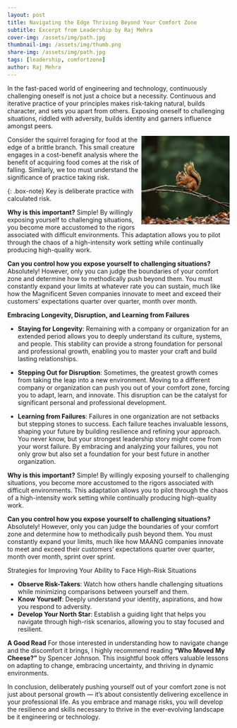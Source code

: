 ```yaml
---
layout: post
title: Navigating the Edge Thriving Beyond Your Comfort Zone
subtitle: Excerpt from Leadership by Raj Mehra
cover-img: /assets/img/path.jpg
thumbnail-img: /assets/img/thumb.png
share-img: /assets/img/path.jpg
tags: [leadership, comfortzone]
author: Raj Mehra
---
```


In the fast-paced world of engineering and technology, continuously challenging oneself is not just a choice but a necessity. Continuous and iterative practice of your principles makes risk-taking natural, builds character, and sets you apart from others. Exposing oneself to challenging situations, riddled with adversity, builds identity and garners influence amongst peers.

<img src="/assets/img/Squirrel.jpg" alt="Squirrel" style="float: right; width: 200px; margin: 20 0 1em 1em;" />

Consider the squirrel foraging for food at the edge of a brittle branch. This small creature engages in a cost-benefit analysis where the benefit of acquiring food comes at the risk of falling. Similarly, we too must understand the significance of practice taking risk.

<!-- ![Squirrel](/assets/img/Squirrel.jpg) -->

{: .box-note}
Key is deliberate practice with calculated risk.

**Why is this important?**
Simple! By willingly exposing yourself to challenging situations, you become more accustomed to the rigors associated with difficult environments. This adaptation allows you to pilot through the chaos of a high-intensity work setting while continually producing high-quality work.

**Can you control how you expose yourself to challenging situations?**
Absolutely! However, only you can judge the boundaries of your comfort zone and determine how to methodically push beyond them. You must constantly expand your limits at whatever rate you can sustain, much like how the Magnificent Seven companies innovate to meet and exceed their customers’ expectations quarter over quarter, month over month.

**Embracing Longevity, Disruption, and Learning from Failures**

* **Staying for Longevity**: Remaining with a company or organization for an extended period allows you to deeply understand its culture, systems, and people. This stability can provide a strong foundation for personal and professional growth, enabling you to master your craft and build lasting relationships.

* **Stepping Out for Disruption**: Sometimes, the greatest growth comes from taking the leap into a new environment. Moving to a different company or organization can push you out of your comfort zone, forcing you to adapt, learn, and innovate. This disruption can be the catalyst for significant personal and professional development.

* **Learning from Failures**: Failures in one organization are not setbacks but stepping stones to success. Each failure teaches invaluable lessons, shaping your future by building resilience and refining your approach. You never know, but your strongest leadership story might come from your worst failure. By embracing and analyzing your failures, you not only grow but also set a foundation for your best future in another organization.

**Why is this important?**
Simple! By willingly exposing yourself to challenging situations, you become more accustomed to the rigors associated with difficult environments. This adaptation allows you to pilot through the chaos of a high-intensity work setting while continually producing high-quality work.

**Can you control how you expose yourself to challenging situations?**
Absolutely! However, only you can judge the boundaries of your comfort zone and determine how to methodically push beyond them. You must constantly expand your limits, much like how MAANG companies innovate to meet and exceed their customers’ expectations quarter over quarter, month over month, sprint over sprint.

Strategies for Improving Your Ability to Face High-Risk Situations
* **Observe Risk-Takers**: Watch how others handle challenging situations while minimizing comparisons between yourself and them.
* **Know Yourself**: Deeply understand your identity, aspirations, and how you respond to adversity.
* **Develop Your North Star**: Establish a guiding light that helps you navigate through high-risk scenarios, allowing you to stay focused and resilient.

**A Good Read**
For those interested in understanding how to navigate change and the discomfort it brings, I highly recommend reading **“Who Moved My Cheese?”** by Spencer Johnson. This insightful book offers valuable lessons on adapting to change, embracing uncertainty, and thriving in dynamic environments.

In conclusion, deliberately pushing yourself out of your comfort zone is not just about personal growth — it’s about consistently delivering excellence in your professional life. As you embrace and manage risks, you will develop the resilience and skills necessary to thrive in the ever-evolving landscape be it engineering or technology.